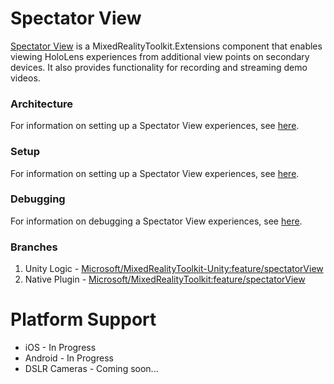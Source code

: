 # Spectator View
[Spectator View](SpectatorView) is a MixedRealityToolkit.Extensions component that enables viewing HoloLens experiences from additional view points on secondary devices. It also provides functionality for recording and streaming demo videos.

### Architecture
For information on setting up a Spectator View experiences, see [here](SpectatorViewArchitecture.md).

### Setup
For information on setting up a Spectator View experiences, see [here](SpectatorViewSetup.md).

### Debugging
For information on debugging a Spectator View experiences, see [here](SpectatorViewDebugging.md).

### Branches
1. Unity Logic - [Microsoft/MixedRealityToolkit-Unity:feature/spectatorView](https://github.com/Microsoft/MixedRealityToolkit-Unity/tree/feature/spectatorView)
2. Native Plugin - [Microsoft/MixedRealityToolkit:feature/spectatorView](https://github.com/Microsoft/MixedRealityToolkit/tree/feature/spectatorView/SpectatorViewPlugin)

# Platform Support
* iOS - In Progress
* Android - In Progress
* DSLR Cameras - Coming soon...
